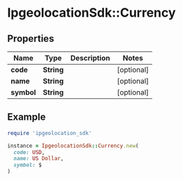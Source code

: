 # IpgeolocationSdk::Currency

## Properties

| Name | Type | Description | Notes |
| ---- | ---- | ----------- | ----- |
| **code** | **String** |  | [optional] |
| **name** | **String** |  | [optional] |
| **symbol** | **String** |  | [optional] |

## Example

```ruby
require 'ipgeolocation_sdk'

instance = IpgeolocationSdk::Currency.new(
  code: USD,
  name: US Dollar,
  symbol: $
)
```

